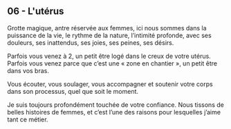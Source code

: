 ## 06 - L'utérus

Grotte magique, antre réservée aux femmes, ici nous sommes dans la puissance de la vie, le rythme de la nature, l’intimité profonde, avec ses douleurs, ses inattendus, ses joies, ses peines, ses désirs. 

Parfois vous venez à 2, un petit être logé dans le creux de votre utérus. 
Parfois vous venez parce que c’est une « zone en chantier », un petit être dans vos bras.

Vous écouter, vous soulager, vous accompagner et soutenir votre corps dans son processus, quel que soit le moment. 

Je suis toujours profondément touchée de votre confiance. Nous tissons de belles histoires de femmes, et c’est l’une des raisons pour lesquelles j’aime tant ce métier.
